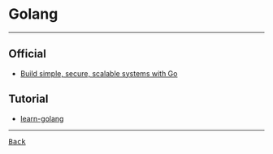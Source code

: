 # Golang

---

## Official

- [Build simple, secure, scalable systems with Go](https://go.dev/)

## Tutorial

- [learn-golang](https://www.learn-golang.org/)

---

[<kbd> Back </kbd>](./readme.md)
